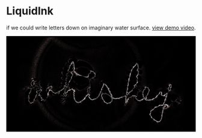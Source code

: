 # LiquidInk

if we could write letters down on imaginary water surface. [view demo video](https://vimeo.com/216546726).

![img](out.png)
